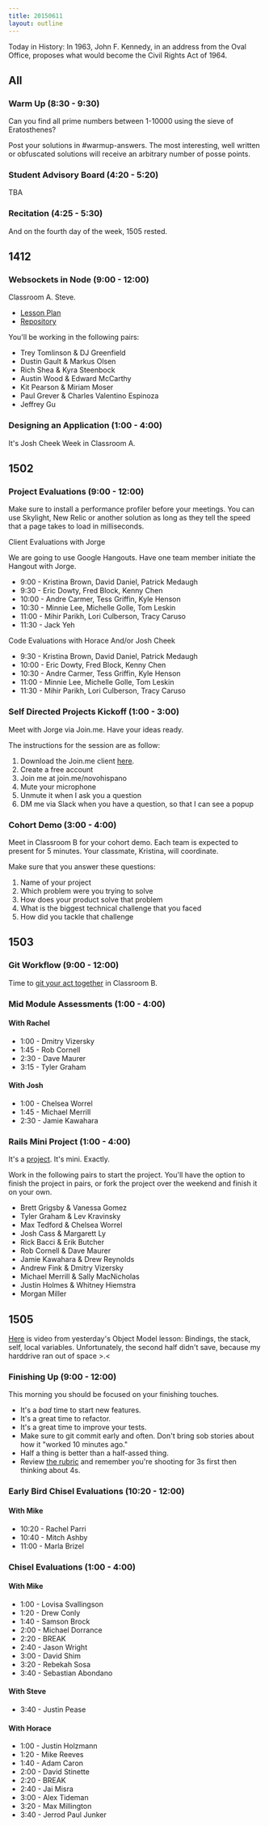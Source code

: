 ```yaml
---
title: 20150611
layout: outline
---
```


Today in History:  In 1963, John F. Kennedy, in an address from the Oval Office, proposes
what would become the Civil Rights Act of 1964.

## All

### Warm Up (8:30 - 9:30)

Can you find all prime numbers between 1-10000 using the sieve of Eratosthenes?

Post your solutions in #warmup-answers. The most interesting, well written or obfuscated solutions
will receive an arbitrary number of posse points.

### Student Advisory Board (4:20 - 5:20)

TBA

### Recitation (4:25 - 5:30)

And on the fourth day of the week, 1505 rested.


## 1412

### Websockets in Node (9:00 - 12:00)

Classroom A. Steve.

* [Lesson Plan](https://github.com/turingschool/lesson_plans/blob/master/ruby_04-apis_and_scalability/real_time_applications_with_node.markdown)
* [Repository](https://github.com/turingschool-examples/right-now/tree/2015-04-29-basic-chat)

You'll be working in the following pairs:

* Trey Tomlinson & DJ Greenfield
* Dustin Gault & Markus Olsen
* Rich Shea & Kyra Steenbock
* Austin Wood & Edward McCarthy
* Kit Pearson & Miriam Moser
* Paul Grever & Charles Valentino Espinoza
* Jeffrey Gu

### Designing an Application (1:00 - 4:00)

It's Josh Cheek Week in Classroom A.

## 1502

### Project Evaluations (9:00 - 12:00)

Make sure to install a performance profiler before your meetings. You can use Skylight, New Relic or another solution as long as they tell the speed that a page takes to load in milliseconds.

Client Evaluations with Jorge

We are going to use Google Hangouts. Have one team member initiate the Hangout with Jorge.

* 9:00 - Kristina Brown, David Daniel, Patrick Medaugh
* 9:30 - Eric Dowty, Fred Block, Kenny Chen
* 10:00 - Andre Carmer, Tess Griffin, Kyle Henson
* 10:30 - Minnie Lee, Michelle Golle, Tom Leskin
* 11:00 - Mihir Parikh, Lori Culberson, Tracy Caruso
* 11:30 - Jack Yeh



Code Evaluations with Horace And/or Josh Cheek

* 9:30 - Kristina Brown, David Daniel, Patrick Medaugh
* 10:00 - Eric Dowty, Fred Block, Kenny Chen
* 10:30 - Andre Carmer, Tess Griffin, Kyle Henson
* 11:00 - Minnie Lee, Michelle Golle, Tom Leskin
* 11:30 - Mihir Parikh, Lori Culberson, Tracy Caruso

### Self Directed Projects Kickoff (1:00 - 3:00)

Meet with Jorge via Join.me. Have your ideas ready.

The instructions for the session are as follow:

1. Download the Join.me client [here](http://join.me).
2. Create a free account
3. Join me at join.me/novohispano
4. Mute your microphone
5. Unmute it when I ask you a question
6. DM me via Slack when you have a question, so that I can see a popup

### Cohort Demo (3:00 - 4:00)

Meet in Classroom B for your cohort demo. Each team is expected to present for 5 minutes. Your classmate, Kristina, will coordinate.

Make sure that you answer these questions:

1. Name of your project
2. Which problem were you trying to solve
3. How does your product solve that problem
4. What is the biggest technical challenge that you faced
5. How did you tackle that challenge

## 1503

### Git Workflow (9:00 - 12:00)

Time to [git your act together](https://github.com/turingschool/lesson_plans/blob/master/ruby_02-web_applications_with_ruby/revisiting-git-workflows-module-2.markdown) in Classroom B.

### Mid Module Assessments (1:00 - 4:00)

#### With Rachel

* 1:00 - Dmitry Vizersky
* 1:45 - Rob Cornell
* 2:30 - Dave Maurer
* 3:15 - Tyler Graham

#### With Josh

* 1:00 - Chelsea Worrel
* 1:45 - Michael Merrill
* 2:30 - Jamie Kawahara

### Rails Mini Project (1:00 - 4:00)

It's a [project](https://github.com/turingschool/challenges/blob/master/rails-mini-project.markdown). It's mini. Exactly.

Work in the following pairs to start the project. You'll have the option to finish the project in pairs, or fork the project over the weekend and finish it on your own.

* Brett Grigsby & Vanessa Gomez
* Tyler Graham & Lev Kravinsky
* Max Tedford & Chelsea Worrel
* Josh Cass & Margarett Ly
* Rick Bacci & Erik Butcher
* Rob Cornell & Dave Maurer
* Jamie Kawahara & Drew Reynolds
* Andrew Fink & Dmitry Vizersky
* Michael Merrill & Sally MacNicholas
* Justin Holmes & Whitney Hiemstra
* Morgan Miller


## 1505

[Here](https://s3.amazonaws.com/josh.cheek/screencasts/object-model-bindings-locals-the-stack.mp4)
is video from yesterday's Object Model lesson: Bindings, the stack, self, local variables.
Unfortunately, the second half didn't save, because my harddrive ran out of space >.<

### Finishing Up (9:00 - 12:00)

This morning you should be focused on your finishing touches.

* It's a *bad* time to start new features.
* It's a great time to refactor.
* It's a great time to improve your tests.
* Make sure to git commit early and often. Don't bring sob stories about how it "worked 10 minutes ago."
* Half a thing is better than a half-assed thing.
* Review [the rubric](https://github.com/JumpstartLab/curriculum/blob/master/source/projects/chisel.markdown) and remember you're
shooting for 3s first then thinking about 4s.

### Early Bird Chisel Evaluations (10:20 - 12:00)

#### With Mike

* 10:20 - Rachel Parri
* 10:40 - Mitch Ashby
* 11:00 - Marla Brizel

### Chisel Evaluations (1:00 - 4:00)

#### With Mike

* 1:00 - Lovisa Svallingson
* 1:20 - Drew Conly
* 1:40 - Samson Brock
* 2:00 - Michael Dorrance
* 2:20 - BREAK
* 2:40 - Jason Wright
* 3:00 - David Shim
* 3:20 - Rebekah Sosa
* 3:40 - Sebastian Abondano

#### With Steve

* 3:40 - Justin Pease

#### With Horace

* 1:00 - Justin Holzmann
* 1:20 - Mike Reeves
* 1:40 - Adam Caron
* 2:00 - David Stinette
* 2:20 - BREAK
* 2:40 - Jai Misra
* 3:00 - Alex Tideman
* 3:20 - Max Millington
* 3:40 - Jerrod Paul Junker

